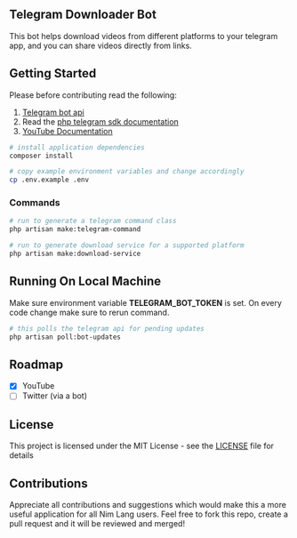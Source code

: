 ## Telegram Downloader Bot

This bot helps download videos from different platforms to your telegram app, and you can share videos directly from links.

## Getting Started

Please before contributing read the following:

1. [Telegram bot api](https://core.telegram.org/bots)
2. Read the [php telegram sdk documentation](http://telegram-bot-sdk.readme.io)
3. [YouTube Documentation](https://developers.google.com/youtube/v3)

```bash
# install application dependencies
composer install

# copy example environment variables and change accordingly
cp .env.example .env
```

### Commands

```bash
# run to generate a telegram command class
php artisan make:telegram-command 

# run to generate download service for a supported platform
php artisan make:download-service
```

## Running On Local Machine

Make sure environment variable **TELEGRAM_BOT_TOKEN** is set. On every code change make sure to rerun command.

```bash
# this polls the telegram api for pending updates
php artisan poll:bot-updates
```

## Roadmap
 
 - [x] YouTube
 - [ ] Twitter (via a bot)

License
-------
This project is licensed under the MIT License - see the [LICENSE](https://github.com/heywhy/u_tube_telegram_bot/blob/master/LICENSE) file for details

Contributions
-------------
 Appreciate all contributions and suggestions which would make this a more useful application for all Nim Lang users. Feel free to fork this repo, create a pull request and it will be reviewed and merged!

